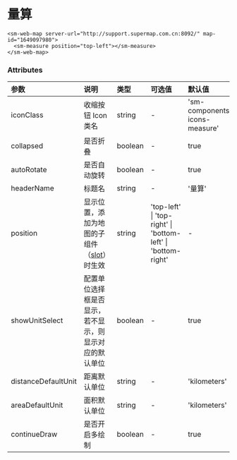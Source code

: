 # 量算

<sm-iframe src="http://iclient.supermap.io/examples/component/components_measure_vue.html"></sm-iframe>

```vue
<sm-web-map server-url="http://support.supermap.com.cn:8092/" map-id="1649097980">
  <sm-measure position="top-left"></sm-measure>
</sm-web-map>
```

### Attributes

| 参数                | 说明                                                                            | 类型    | 可选值                                                       | 默认值                        |
| :------------------ | :------------------------------------------------------------------------------ | :------ | :----------------------------------------------------------- | :---------------------------- |
| iconClass           | 收缩按钮 Icon 类名                                                              | string  | -                                                            | 'sm-components-icons-measure' |
| collapsed           | 是否折叠                                                                        | boolean | -                                                            | true                          |
| autoRotate          | 是否自动旋转                                                                    | boolean | -                                                            | true                          |
| headerName          | 标题名                                                                          | string  | -                                                            | '量算'                        |
| position            | 显示位置，添加为地图的子组件（[slot](https://cn.vuejs.org/v2/api/#slot)）时生效 | string  | 'top-left' \| 'top-right' \| 'bottom-left' \| 'bottom-right' | -                             |
| showUnitSelect      | 配置单位选择框是否显示，若不显示，则显示对应的默认单位                          | boolean | -                                                            | true                          |
| distanceDefaultUnit | 距离默认单位                                                                    | string  | -                                                            | 'kilometers'                  |
| areaDefaultUnit     | 面积默认单位                                                                    | string  | -                                                            | 'kilometers'                  |
| continueDraw        | 是否开启多绘制                                                                  | boolean | -                                                            | true                          |

